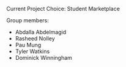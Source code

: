 Current Project Choice: Student Marketplace

Group members:
- Abdalla Abdelmagid
- Rasheed Nolley
- Pau Mung
- Tyler Watkins
- Dominick Winningham
